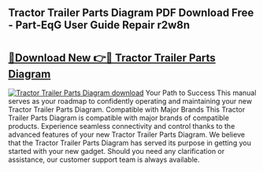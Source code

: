 ## Tractor Trailer Parts Diagram PDF Download Free - Part-EqG User Guide Repair r2w8n

# <h2><a href="http://dfqc3a.blite.top/?on=Tractor+Trailer+Parts+Diagram">🔗Download New 👉🔴 Tractor Trailer Parts Diagram</a></h2>

[![Tractor Trailer Parts Diagram download](https://i.imgur.com/lujVjoI.png)](http://dfqc3a.blite.top/?on=Tractor+Trailer+Parts+Diagram)
Your Path to Success This manual serves as your roadmap to confidently operating and maintaining your new Tractor Trailer Parts Diagram. Compatible with Major Brands This Tractor Trailer Parts Diagram is compatible with major brands of compatible products. Experience seamless connectivity and control thanks to the advanced features of your new Tractor Trailer Parts Diagram. We believe that the Tractor Trailer Parts Diagram has served its purpose in getting you started with your new gadget. Should you need any clarification or assistance, our customer support team is always available.
